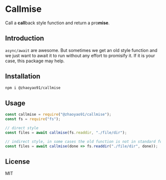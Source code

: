 # Callmise

Call a **call**back style function and return a pro**mise**.

## Introduction

`async/await` are awesome. But sometimes we get an old style function and we just want to await it to run without any
effort to promisify it. If it is your case, this package may help.

## Installation

```bash
npm i @zhaoyao91/callmise
```

## Usage

```js
const callmise = require("@zhaoyao91/callmise");
const fs = require("fs");

// direct style
const files = await callmise(fs.readdir, "./file/dir");

// indirect style, in some cases the old function is not in standard format
const files = await callmise(done => fs.readdir("./file/dir", done));
```

## License

MIT
